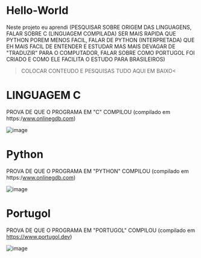 # Hello-World

Neste projeto eu aprendi (PESQUISAR SOBRE ORIGEM DAS LINGUAGENS, FALAR SOBRE C (LINGUAGEM COMPILADA) SER MAIS RAPIDA QUE PYTHON POREM MENOS FACIL, FALAR DE PYTHON (INTERPRETADA) QUE EH MAIS FACIL DE ENTENDER E ESTUDAR MAS MAIS DEVAGAR DE "TRADUZIR" PARA O COMPUTADOR, FALAR SOBRE COMO PORTUGOL FOI CRIADO E COMO ELE FACILITA O ESTUDO PARA BRASILEIROS)

>COLOCAR CONTEUDO E PESQUISAS TUDO AQUI EM BAIXO<

# LINGUAGEM C

PROVA DE QUE O PROGRAMA EM "C" COMPILOU (compilado em https:/www.onlinegdb.com)

![image](https://github.com/vanessacsn20/Hello-World-/assets/159178908/5e1afdff-962c-4dbb-ba41-4c8e01c0bedc)


# Python

PROVA DE QUE O PROGRAMA EM "PYTHON" COMPILOU (compilado em https:/www.onlinegdb.com)

![image](https://github.com/vanessacsn20/Hello-World-/assets/159178908/024b91a5-c16d-440a-a181-4b0f5febcc1c)


# Portugol

PROVA DE QUE O PROGRAMA EM "PORTUGOL" COMPILOU (compilado em https://www.portugol.dev)

![image](https://github.com/vanessacsn20/Hello-World-/assets/159178908/44439d58-6384-4c56-ab85-dd3f2e1346b3)

